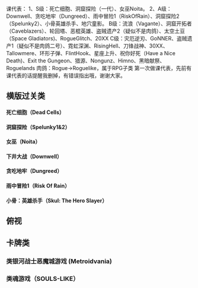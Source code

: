 课代表：
1、S级：死亡细胞、洞窟探险（一代）、女巫Noita。
2、A级：Downwell、贪吃地牢（Dungreed）、雨中冒险1（RiskOfRain）、洞窟探险2（Spelunky2）、小骨英雄杀手、地穴童影。
B级：流浪（Vagante）、洞窟开拓者（Caveblazers）、轮回塔、恶棍英雄、盗贼遗产2（疑似不是肉鸽）、太空土豆（Space Gladiators)、RogueGlitch、20XX
C级：灾厄逆刃、GoNNER、盗贼遗产1（疑似不是肉鸽二号）、霓虹深渊、RisingHell、刀锋战神、30XX、Tallowmere、环形子弹、FlintHook、星座上升、祝你好死（Have a Nice Death)、Exit the Gungeon、猎源、Nongunz、Himno、黑暗献祭、Roguelands
肉鸽：Rogue→Roguelike，属于RPG子类
第一次做课代表，先前有课代表的话提醒我删掉，有错误指出哦，谢谢大家。



## 横版过关类

#### 死亡细胞（Dead Cells）

#### 洞窟探险（Spelunky1&2）

#### 女巫（Noita）

#### 下井大战（Downwell）

#### 贪吃地牢（Dungreed）

#### 雨中冒险1（Risk Of Rain）

#### 小骨：英雄杀手（Skul: The Hero Slayer）





## 俯视





## 卡牌类





### 类银河战士恶魔城游戏 (Metroidvania)



### 类魂游戏（SOULS-LIKE）



